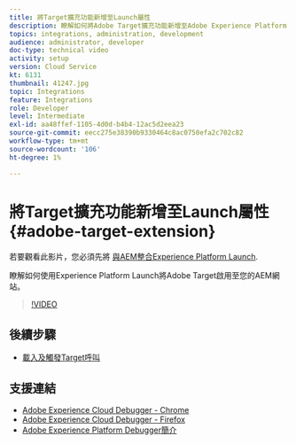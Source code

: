 ```yaml
---
title: 將Target擴充功能新增至Launch屬性
description: 瞭解如何將Adobe Target擴充功能新增至Adobe Experience Platform Launch屬性。
topics: integrations, administration, development
audience: administrator, developer
doc-type: technical video
activity: setup
version: Cloud Service
kt: 6131
thumbnail: 41247.jpg
topic: Integrations
feature: Integrations
role: Developer
level: Intermediate
exl-id: aa48ffef-1105-4d0d-b4b4-12ac5d2eea23
source-git-commit: eecc275e38390b9330464c8ac0750efa2c702c82
workflow-type: tm+mt
source-wordcount: '106'
ht-degree: 1%

---
```


# 將Target擴充功能新增至Launch屬性 {#adobe-target-extension}

若要觀看此影片，您必須先將 [與AEM整合Experience Platform Launch](../experience-platform/data-collection/tags/overview.md).

瞭解如何使用Experience Platform Launch將Adobe Target啟用至您的AEM網站。

>[!VIDEO](https://video.tv.adobe.com/v/41247?quality=12&learn=on)

## 後續步驟

+ [載入及觸發Target呼叫](./load-and-fire-target.md)

## 支援連結

+ [Adobe Experience Cloud Debugger - Chrome](https://chrome.google.com/webstore/detail/adobe-experience-cloud-de/ocdmogmohccmeicdhlhhgepeaijenapj)
+ [Adobe Experience Cloud Debugger - Firefox](https://addons.mozilla.org/en-US/firefox/addon/adobe-experience-platform-dbg/)
+ [Adobe Experience Platform Debugger簡介](https://experienceleague.adobe.com/docs/debugger-learn/tutorials/experience-platform-debugger/introduction-to-the-experience-platform-debugger.html)
